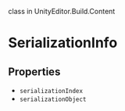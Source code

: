 class in UnityEditor.Build.Content
# SerializationInfo

## Properties
- `serializationIndex`
- `serializationObject`
